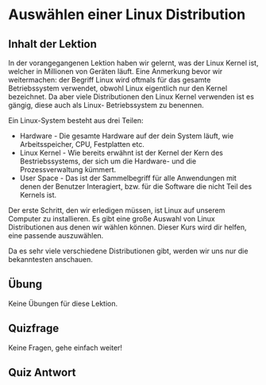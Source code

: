 # Auswählen einer Linux Distribution

## Inhalt der Lektion

In der vorangegangenen Lektion haben wir gelernt, was der Linux Kernel ist, welcher in Millionen von Geräten läuft. Eine Anmerkung bevor wir weitermachen: der Begriff Linux wird oftmals für das gesamte Betriebssystem verwendet, obwohl Linux eigentlich nur den Kernel bezeichnet. Da aber viele Distributionen den Linux Kernel verwenden ist es gängig, diese auch als Linux- Betriebssystem zu benennen.

Ein Linux-System besteht aus drei Teilen:

<ul>
<li>Hardware - Die gesamte Hardware auf der dein System läuft, wie Arbeitsspeicher, CPU, Festplatten etc.</li>
<li>Linux Kernel - Wie bereits erwähnt ist der Kernel der Kern des Bestriebssystems, der sich um die Hardware- und die Prozessverwaltung kümmert.</li>
<li>User Space - Das ist der Sammelbegriff für alle Anwendungen mit denen der Benutzer Interagiert, bzw. für die Software die nicht Teil des Kernels ist.</li>
</ul>

Der erste Schritt, den wir erledigen müssen, ist Linux auf unserem Computer zu installieren. Es gibt eine große Auswahl von Linux Distributionen aus denen wir wählen können. Dieser Kurs wird dir helfen, eine passende auszuwählen.

Da es sehr viele verschiedene Distributionen gibt, werden wir uns nur die bekanntesten anschauen.

## Übung

Keine Übungen für diese Lektion.

## Quizfrage

Keine Fragen, gehe einfach weiter!

## Quiz Antwort
